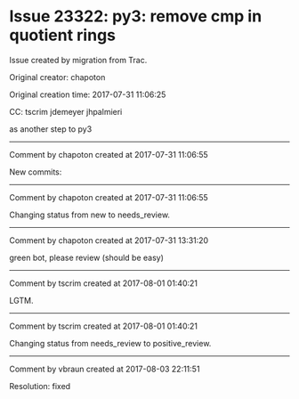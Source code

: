 # Issue 23322: py3: remove cmp in quotient rings

Issue created by migration from Trac.

Original creator: chapoton

Original creation time: 2017-07-31 11:06:25

CC:  tscrim jdemeyer jhpalmieri

as another step to py3


---

Comment by chapoton created at 2017-07-31 11:06:55

New commits:


---

Comment by chapoton created at 2017-07-31 11:06:55

Changing status from new to needs_review.


---

Comment by chapoton created at 2017-07-31 13:31:20

green bot, please review (should be easy)


---

Comment by tscrim created at 2017-08-01 01:40:21

LGTM.


---

Comment by tscrim created at 2017-08-01 01:40:21

Changing status from needs_review to positive_review.


---

Comment by vbraun created at 2017-08-03 22:11:51

Resolution: fixed
